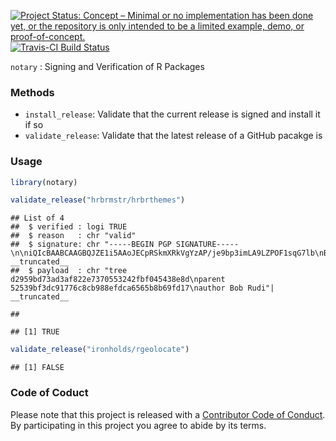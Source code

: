 
[![Project Status: Concept – Minimal or no implementation has been done yet, or the repository is only intended to be a limited example, demo, or proof-of-concept.](http://www.repostatus.org/badges/latest/concept.svg)](http://www.repostatus.org/#concept) [![Travis-CI Build Status](https://travis-ci.org/ropenscilabs/notary.svg?branch=master)](https://travis-ci.org/ropenscilabs/notary)

`notary` : Signing and Verification of R Packages

### Methods

-   `install_release`: Validate that the current release is signed and install it if so
-   `validate_release`: Validate that the latest release of a GitHub pacakge is

### Usage

``` r
library(notary)

validate_release("hrbrmstr/hrbrthemes")
```

    ## List of 4
    ##  $ verified : logi TRUE
    ##  $ reason   : chr "valid"
    ##  $ signature: chr "-----BEGIN PGP SIGNATURE-----\n\niQIcBAABCAAGBQJZE1i5AAoJECpRSkmXRkVgYzAP/je9bp3imLA9LZPOF1sqG7lb\nBeR20XeXR4gT"| __truncated__
    ##  $ payload  : chr "tree d2959bd73ad3af822e7370553242fbf045438e8d\nparent 52539bf3dc91776c8cb988efdca6565b8b69fd17\nauthor Bob Rudi"| __truncated__

    ## 

    ## [1] TRUE

``` r
validate_release("ironholds/rgeolocate")
```

    ## [1] FALSE

### Code of Coduct

Please note that this project is released with a [Contributor Code of Conduct](CONDUCT.md). By participating in this project you agree to abide by its terms.
